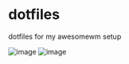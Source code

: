 # dotfiles

dotfiles for my awesomewm setup

![image](https://user-images.githubusercontent.com/95940523/218337646-63c9022e-01c6-45f5-8087-e9113e3de328.png)
![image](https://user-images.githubusercontent.com/95940523/218343838-f6a3a3cf-b7c9-4800-abfd-3ca295609c3e.png)
